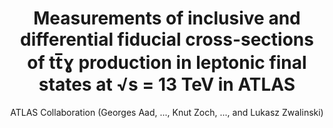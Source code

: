 ---
title        : "Measurements of inclusive and differential fiducial cross-sections of tt̅ɣ production in leptonic final states at √s = 13 TeV in ATLAS"
author       : "ATLAS Collaboration (Georges Aad, ..., Knut Zoch, ..., and Lukasz Zwalinski)"
reference    : "Eur. Phys. J. C 79 (2019) 382"
doi          : "10.1140/epjc/s10052-019-6849-6"
eprint       : "1812.01697"
reportnumber : # for notes, e.g. "ATL-PHYS-PUB-2023-030"
reporturl    : # for notes, e.g. "https://cds.cern.ch/record/2872789"
pub_category : "ATLAS"
---